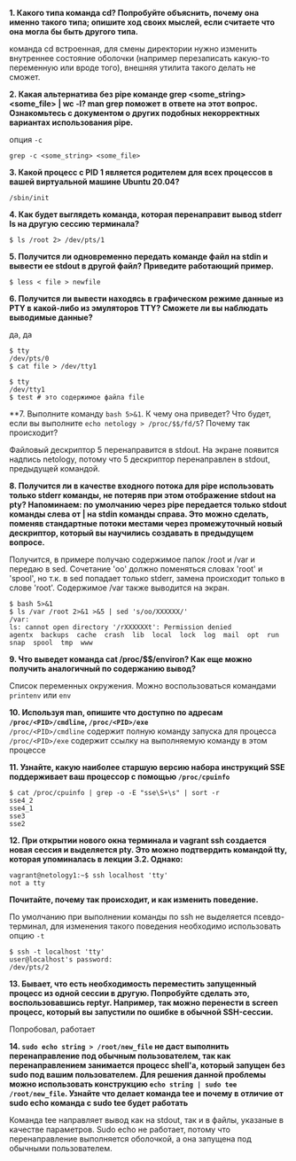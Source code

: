 **1. Какого типа команда cd? Попробуйте объяснить, почему она именно такого типа; опишите ход своих мыслей, если считаете что она могла бы быть другого типа.**  

команда cd встроенная, для смены директории нужно изменить внутреннее состояние оболочки (например перезаписать какую-то переменную или вроде того), внешняя утилита такого делать не сможет.  

**2. Какая альтернатива без pipe команде grep <some_string> <some_file> | wc -l? man grep поможет в ответе на этот вопрос. Ознакомьтесь с документом о других подобных некорректных вариантах использования pipe.**  

опция ```-c```  
```
grep -c <some_string> <some_file>
```  

**3. Какой процесс с PID 1 является родителем для всех процессов в вашей виртуальной машине Ubuntu 20.04?**  
```
/sbin/init
```

**4. Как будет выглядеть команда, которая перенаправит вывод stderr ls на другую сессию терминала?**  
```
$ ls /root 2> /dev/pts/1
```  

**5. Получится ли одновременно передать команде файл на stdin и вывести ее stdout в другой файл? Приведите работающий пример.**  
```
$ less < file > newfile
```  

**6. Получится ли вывести находясь в графическом режиме данные из PTY в какой-либо из эмуляторов TTY? Сможете ли вы наблюдать выводимые данные?**  

да, да
```
$ tty
/dev/pts/0
$ cat file > /dev/tty1
```

```
$ tty
/dev/tty1
$ test # это содержимое файла file
```
**7. Выполните команду ```bash 5>&1```. К чему она приведет? Что будет, если вы выполните ```echo netology > /proc/$$/fd/5```? Почему так происходит?  

Файловый дескриптор 5 перенаправится в stdout. На экране появится надпись netology, потому что 5 дескриптор перенаправлен в stdout, предыдущей командой.

**8. Получится ли в качестве входного потока для pipe использовать только stderr команды, не потеряв при этом отображение stdout на pty? Напоминаем: по умолчанию через pipe передается только stdout команды слева от | на stdin команды справа. Это можно сделать, поменяв стандартные потоки местами через промежуточный новый дескриптор, который вы научились создавать в предыдущем вопросе.**  

Получится, в примере получаю содержимое папок /root и /var и передаю в sed. Сочетание 'oo' должно поменяться словах 'root' и 'spool', но т.к. в sed попадает только stderr, замена происходит только в слове 'root'. Содержимое /var также выводится на экран.
```
$ bash 5>&1
$ ls /var /root 2>&1 >&5 | sed 's/oo/XXXXXX/'
/var:
ls: cannot open directory '/rXXXXXXt': Permission denied
agentx  backups  cache  crash  lib  local  lock  log  mail  opt  run  snap  spool  tmp  www
```
**9. Что выведет команда cat /proc/$$/environ? Как еще можно получить аналогичный по содержанию вывод?**  

Список переменных окружения. Можно воспользоваться командами ```printenv``` или ```env```

**10. Используя man, опишите что доступно по адресам ```/proc/<PID>/cmdline```, ```/proc/<PID>/exe```**  
```/proc/<PID>/cmdline``` содержит полную команду запуска для процесса  
```/proc/<PID>/exe``` содержит ссылку на выполняемую команду в этом процессе  

**11. Узнайте, какую наиболее старшую версию набора инструкций SSE поддерживает ваш процессор с помощью ```/proc/cpuinfo```**  
```
$ cat /proc/cpuinfo | grep -o -E "sse\S+\s" | sort -r
sse4_2
sse4_1
sse3
sse2
```

**12. При открытии нового окна терминала и vagrant ssh создается новая сессия и выделяется pty. Это можно подтвердить командой tty, которая упоминалась в лекции 3.2. Однако:**
```
vagrant@netology1:~$ ssh localhost 'tty'
not a tty
```
**Почитайте, почему так происходит, и как изменить поведение.**  

По умолчанию при выполнении команды по ssh не выделяется псевдо-терминал, для изменения такого поведения необходимо использовать опцию ```-t``` 
```
$ ssh -t localhost 'tty'
user@localhost's password:
/dev/pts/2
```
**13. Бывает, что есть необходимость переместить запущенный процесс из одной сессии в другую. Попробуйте сделать это, воспользовавшись reptyr. Например, так можно перенести в screen процесс, который вы запустили по ошибке в обычной SSH-сессии.**  

Попробовал, работает

**14. ```sudo echo string > /root/new_file``` не даст выполнить перенаправление под обычным пользователем, так как перенаправлением занимается процесс shell'а, который запущен без sudo под вашим пользователем. Для решения данной проблемы можно использовать конструкцию ```echo string | sudo tee /root/new_file```. Узнайте что делает команда tee и почему в отличие от sudo echo команда с sudo tee будет работать**  

Команда tee направляет вывод как на stdout, так и в файлы, указаные в качестве параметров. 
Sudo echo не работает, потому что перенаправление выполняется оболочкой, а она запущена под обычными пользователем.
